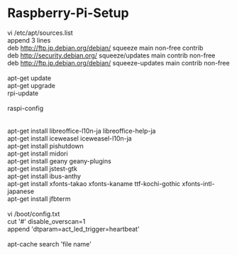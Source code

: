 # Raspberry-Pi-Setup

vi /etc/apt/sources.list<BR>
append 3 lines<BR>
deb http://ftp.jp.debian.org/debian/ squeeze main non-free contrib<BR>
deb http://security.debian.org/ squeeze/updates main contrib non-free<BR>
deb http://ftp.jp.debian.org/debian/ squeeze-updates main contrib non-free<BR>
<BR>
apt-get update<BR>
apt-get upgrade<BR>
rpi-update<BR>
<BR>
raspi-config<BR>
<BR>
<BR>
apt-get install libreoffice-l10n-ja libreoffice-help-ja<BR>
apt-get install iceweasel iceweasel-l10n-ja<BR>
apt-get install pishutdown<BR>
apt-get install midori<BR>
apt-get install geany geany-plugins<BR>
apt-get install jstest-gtk<BR>
apt-get install ibus-anthy<BR>
apt-get install xfonts-takao xfonts-kaname ttf-kochi-gothic xfonts-intl-japanese<BR>
apt-get install jfbterm<BR>
<BR>
vi /boot/config.txt<BR>
cut '#' disable_overscan=1<BR>
append 'dtparam=act_led_trigger=heartbeat'<BR>
<BR>
apt-cache search 'file name'<BR>



